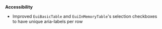**Accessibility**

- Improved `EuiBasicTable` and `EuiInMemoryTable`'s selection checkboxes to have unique aria-labels per row
